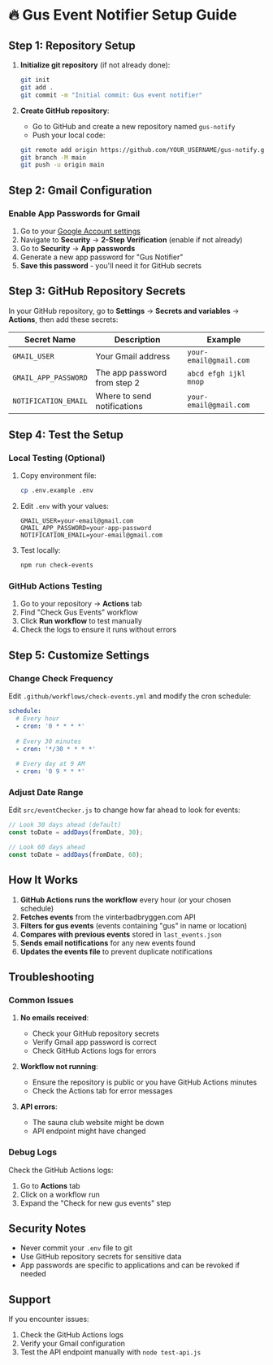 # 🔥 Gus Event Notifier Setup Guide

## Step 1: Repository Setup

1. **Initialize git repository** (if not already done):
   ```bash
   git init
   git add .
   git commit -m "Initial commit: Gus event notifier"
   ```

2. **Create GitHub repository**:
   - Go to GitHub and create a new repository named `gus-notify`
   - Push your local code:
   ```bash
   git remote add origin https://github.com/YOUR_USERNAME/gus-notify.git
   git branch -M main
   git push -u origin main
   ```

## Step 2: Gmail Configuration

### Enable App Passwords for Gmail

1. Go to your [Google Account settings](https://myaccount.google.com/)
2. Navigate to **Security** → **2-Step Verification** (enable if not already)
3. Go to **Security** → **App passwords**
4. Generate a new app password for "Gus Notifier"
5. **Save this password** - you'll need it for GitHub secrets

## Step 3: GitHub Repository Secrets

In your GitHub repository, go to **Settings** → **Secrets and variables** → **Actions**, then add these secrets:

| Secret Name | Description | Example |
|-------------|-------------|---------|
| `GMAIL_USER` | Your Gmail address | `your-email@gmail.com` |
| `GMAIL_APP_PASSWORD` | The app password from step 2 | `abcd efgh ijkl mnop` |
| `NOTIFICATION_EMAIL` | Where to send notifications | `your-email@gmail.com` |

## Step 4: Test the Setup

### Local Testing (Optional)

1. Copy environment file:
   ```bash
   cp .env.example .env
   ```

2. Edit `.env` with your values:
   ```
   GMAIL_USER=your-email@gmail.com
   GMAIL_APP_PASSWORD=your-app-password
   NOTIFICATION_EMAIL=your-email@gmail.com
   ```

3. Test locally:
   ```bash
   npm run check-events
   ```

### GitHub Actions Testing

1. Go to your repository → **Actions** tab
2. Find "Check Gus Events" workflow
3. Click **Run workflow** to test manually
4. Check the logs to ensure it runs without errors

## Step 5: Customize Settings

### Change Check Frequency

Edit `.github/workflows/check-events.yml` and modify the cron schedule:

```yaml
schedule:
  # Every hour
  - cron: '0 * * * *'
  
  # Every 30 minutes
  - cron: '*/30 * * * *'
  
  # Every day at 9 AM
  - cron: '0 9 * * *'
```

### Adjust Date Range

Edit `src/eventChecker.js` to change how far ahead to look for events:

```javascript
// Look 30 days ahead (default)
const toDate = addDays(fromDate, 30);

// Look 60 days ahead
const toDate = addDays(fromDate, 60);
```

## How It Works

1. **GitHub Actions runs the workflow** every hour (or your chosen schedule)
2. **Fetches events** from the vinterbadbryggen.com API
3. **Filters for gus events** (events containing "gus" in name or location)
4. **Compares with previous events** stored in `last_events.json`
5. **Sends email notifications** for any new events found
6. **Updates the events file** to prevent duplicate notifications

## Troubleshooting

### Common Issues

1. **No emails received**:
   - Check your GitHub repository secrets
   - Verify Gmail app password is correct
   - Check GitHub Actions logs for errors

2. **Workflow not running**:
   - Ensure the repository is public or you have GitHub Actions minutes
   - Check the Actions tab for error messages

3. **API errors**:
   - The sauna club website might be down
   - API endpoint might have changed

### Debug Logs

Check the GitHub Actions logs:
1. Go to **Actions** tab
2. Click on a workflow run
3. Expand the "Check for new gus events" step

## Security Notes

- Never commit your `.env` file to git
- Use GitHub repository secrets for sensitive data
- App passwords are specific to applications and can be revoked if needed

## Support

If you encounter issues:
1. Check the GitHub Actions logs
2. Verify your Gmail configuration
3. Test the API endpoint manually with `node test-api.js`
